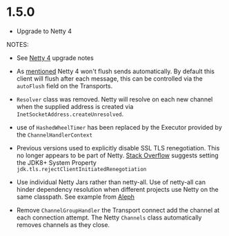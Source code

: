 1.5.0
=====

* Upgrade to Netty 4

NOTES:


- See [Netty 4](http://netty.io/wiki/new-and-noteworthy-in-4.0.html) upgrade notes


- As [mentioned](http://netty.io/wiki/new-and-noteworthy-in-4.0.html#write-does-not-flush-automatically)
  Netty 4 won't flush sends automatically. By default this client will flush after each message,
  this can be controlled via the `autoFlush` field on the Transports.

- `Resolver` class was removed. Netty will resolve on each new channel when the
  supplied address is created via `InetSocketAddress.createUnresolved`.

- use of `HashedWheelTimer` has been replaced by the Executor provided by the
  `ChannelHandlerContext`

- Previous versions used to explicitly disable SSL TLS renegotiation. This no longer appears to be part of Netty.
  [Stack Overflow](https://stackoverflow.com/questions/31418644/is-it-possible-to-disable-tls-renegotiation-in-netty-4)
  suggests setting the JDK8+ System Property `jdk.tls.rejectClientInitiatedRenegotiation`
  
- Use individual Netty Jars rather than netty-all. Use of netty-all can hinder
  dependency resolution when different projects use Netty on the same classpath.
  See example from [Aleph](https://github.com/ztellman/aleph/issues/335)

- Remove `ChannelGroupHandler` the Transport connect add the channel at each connection attempt.
  The Netty `Channels` class automatically removes channels as they close.